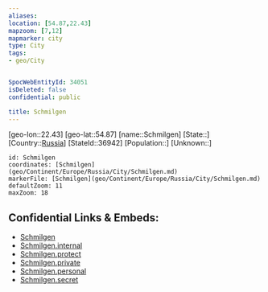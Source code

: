 ```yaml
---
aliases: 
location: [54.87,22.43]
mapzoom: [7,12] 
mapmarker: city 
type: City
tags:
- geo/City


SpocWebEntityId: 34051
isDeleted: false
confidential: public

title: Schmilgen
---
```

[geo-lon::22.43]
[geo-lat::54.87]
[name::Schmilgen]
[State::]
[Country::[Russia](geo/Continent/Europe/Russia.md)]
[StateId::36942]
[Population::]
[Unknown::]


```leaflet
id: Schmilgen
coordinates: [Schmilgen](geo/Continent/Europe/Russia/City/Schmilgen.md)
markerFile: [Schmilgen](geo/Continent/Europe/Russia/City/Schmilgen.md)
defaultZoom: 11 
maxZoom: 18
```


## Confidential Links & Embeds: 
- [Schmilgen](../../../../../../_public/geo/Continent/Europe/Russia/City/Schmilgen.md) 
- [Schmilgen.internal](../../../../../../_internal/geo/Continent/Europe/Russia/City/Schmilgen.internal.md) 
- [Schmilgen.protect](../../../../../../_protect/geo/Continent/Europe/Russia/City/Schmilgen.protect.md) 
- [Schmilgen.private](../../../../../../_private/geo/Continent/Europe/Russia/City/Schmilgen.private.md) 
- [Schmilgen.personal](../../../../../../_personal/geo/Continent/Europe/Russia/City/Schmilgen.personal.md) 
- [Schmilgen.secret](../../../../../../_secret/geo/Continent/Europe/Russia/City/Schmilgen.secret.md) 

